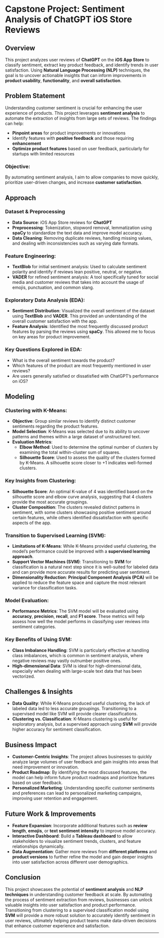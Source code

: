 # **Capstone Project: Sentiment Analysis of ChatGPT iOS Store Reviews**

## **Overview**

This project analyzes user reviews of **ChatGPT** on the **iOS App Store** to classify sentiment, extract key product feedback, and identify trends in user satisfaction. Using **Natural Language Processing (NLP)** techniques, the goal is to uncover actionable insights that can inform improvements in **product usability**, **functionality**, and **overall satisfaction**.

## **Problem Statement**

Understanding customer sentiment is crucial for enhancing the user experience of products. This project leverages **sentiment analysis** to automate the extraction of insights from large sets of reviews. The findings can help:

- **Pinpoint areas** for product improvements or innovations
- Identify features with **positive feedback** and those requiring **enhancement**
- **Optimize product features** based on user feedback, particularly for startups with limited resources

### **Objective**:
By automating sentiment analysis, I aim to allow companies to move quickly, prioritize user-driven changes, and increase **customer satisfaction**.

## **Approach**

### **Dataset & Preprocessing**

- **Data Source**: iOS App Store reviews for **ChatGPT**
- **Preprocessing**: Tokenization, stopword removal, lemmatization using **spaCy** to standardize the text data and improve model accuracy.
- **Data Cleaning**: Removing duplicate reviews, handling missing values, and dealing with inconsistencies such as varying date formats.

### **Feature Engineering**:
- **TextBlob** for initial sentiment analysis: Used to calculate sentiment polarity and identify if reviews lean positive, neutral, or negative.
- **VADER** for refined sentiment analysis: A tool specifically tuned for social media and customer reviews that takes into account the usage of emojis, punctuation, and common slang.

### **Exploratory Data Analysis (EDA)**:
- **Sentiment Distribution**: Visualized the overall sentiment of the dataset using **TextBlob** and **VADER**. This provided an understanding of the overall customer satisfaction with the app.
- **Feature Analysis**: Identified the most frequently discussed product features by parsing the reviews using **spaCy**. This allowed me to focus on key areas for product improvement.

### **Key Questions Explored in EDA**:
- What is the overall sentiment towards the product?
- Which features of the product are most frequently mentioned in user reviews?
- Are users generally satisfied or dissatisfied with ChatGPT’s performance on iOS?

## **Modeling**

### **Clustering with K-Means**:
- **Objective**: Group similar reviews to identify distinct customer sentiments regarding the product features.
- **Model Selection**: K-Means was selected due to its ability to uncover patterns and themes within a large dataset of unstructured text.
- **Evaluation Metrics**: 
  - **Elbow Method**: Used to determine the optimal number of clusters by examining the total within-cluster sum of squares.
  - **Silhouette Score**: Used to assess the quality of the clusters formed by K-Means. A silhouette score closer to +1 indicates well-formed clusters.

### **Key Insights from Clustering**:
- **Silhouette Score**: An optimal K-value of 4 was identified based on the silhouette score and elbow curve analysis, suggesting that 4 clusters provide the most accurate groupings.
- **Cluster Composition**: The clusters revealed distinct patterns in sentiment, with some clusters showcasing positive sentiment around certain features, while others identified dissatisfaction with specific aspects of the app.

### **Transition to Supervised Learning (SVM)**:
- **Limitations of K-Means**: While K-Means provided useful clustering, the model’s performance could be improved with a **supervised learning approach**.
- **Support Vector Machines (SVM)**: Transitioning to **SVM** for classification is a natural next step since it is well-suited for labeled data and can provide more accurate results for predicting user sentiment.
- **Dimensionality Reduction**: **Principal Component Analysis (PCA)** will be applied to reduce the feature space and capture the most relevant variance for classification tasks.
  
### **Model Evaluation**:
- **Performance Metrics**: The SVM model will be evaluated using **accuracy**, **precision**, **recall**, and **F1 score**. These metrics will help assess how well the model performs in classifying user reviews into sentiment categories.
  
### **Key Benefits of Using SVM**:
- **Class Imbalance Handling**: SVM is particularly effective at handling class imbalances, which is common in sentiment analysis, where negative reviews may vastly outnumber positive ones.
- **High-dimensional Data**: SVM is ideal for high-dimensional data, especially when dealing with large-scale text data that has been vectorized.

## **Challenges & Insights**

- **Data Quality**: While K-Means produced useful clustering, the lack of labeled data led to less accurate groupings. Transitioning to a supervised model like SVM will provide clearer classifications.
- **Clustering vs. Classification**: K-Means clustering is useful for exploratory analysis, but a supervised approach using **SVM** will provide higher accuracy for sentiment classification.

## **Business Impact**

- **Customer-Centric Insights**: The project allows businesses to quickly analyze large volumes of user feedback and gain insights into areas that need improvement or innovation.
- **Product Roadmap**: By identifying the most discussed features, the model can help inform future product roadmaps and prioritize features based on user feedback.
- **Personalized Marketing**: Understanding specific customer sentiments and preferences can lead to personalized marketing campaigns, improving user retention and engagement.

## **Future Work & Improvements**

- **Feature Expansion**: Incorporate additional features such as **review length**, **emojis**, or **text sentiment intensity** to improve model accuracy.
- **Interactive Dashboard**: Build a **Tableau dashboard** to allow stakeholders to visualize sentiment trends, clusters, and feature relationships dynamically.
- **Data Augmentation**: Gather more reviews from **different platforms** and **product versions** to further refine the model and gain deeper insights into user satisfaction across different user demographics.

## **Conclusion**

This project showcases the potential of **sentiment analysis** and **NLP techniques** in understanding customer feedback at scale. By automating the process of sentiment extraction from reviews, businesses can unlock valuable insights into user satisfaction and product performance. Transitioning from clustering to a supervised classification model using **SVM** will provide a more robust solution to accurately identify sentiment in user reviews, ultimately helping product teams make data-driven decisions that enhance customer experience and satisfaction.

---
